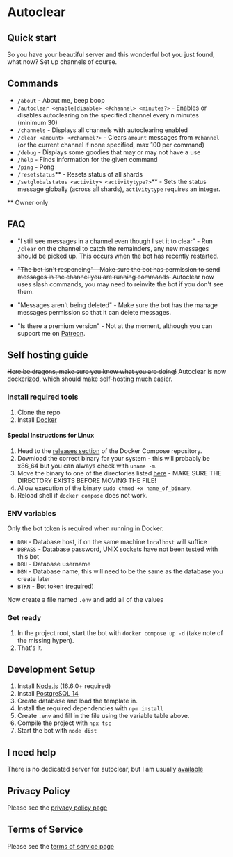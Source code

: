 # Autoclear

## Quick start

So you have your beautiful server and this wonderful bot you just found, what now? Set up channels of course.

## Commands
- `/about` - About me, beep boop
- `/autoclear <enable|disable> <#channel> <minutes?>` - Enables or disables autoclearing on the specified channel every n minutes (minimum 30)
- `/channels` - Displays all channels with autoclearing enabled
- `/clear <amount> <#channel?>` - Clears `amount` messages from `#channel` (or the current channel if none specified, max 100 per command)
- `/debug` - Displays some goodies that may or may not have a use
- `/help` - Finds information for the given command
- `/ping` - Pong
- `/resetstatus`** - Resets status of all shards
- `/setglobalstatus <activity> <activitytype?>`** - Sets the status message globally (across all shards), `activitytype` requires an integer.

** Owner only

## FAQ
- "I still see messages in a channel even though I set it to clear" - Run `/clear` on the channel to catch the remainders, any new messages should be picked up. This occurs when the bot has recently restarted.

- ~~"The bot isn't responding" - Make sure the bot has permission to send messages in the channel you are running commands.~~ Autoclear now uses slash commands, you may need to reinvite the bot if you don't see them.

- "Messages aren't being deleted" - Make sure the bot has the manage messages permission so that it can delete messages.

- "Is there a premium version" - Not at the moment, although you can support me on [Patreon](https://www.patreon.com/wolftallemo).

## Self hosting guide
~~Here be dragons, make sure you know what you are doing!~~ Autoclear is now dockerized, which should make self-hosting much easier.

### Install required tools
1. Clone the repo
2. Install [Docker](https://docs.docker.com/get-docker/)

#### Special Instructions for Linux
1. Head to the [releases section](https://github.com/docker/compose/releases/latest) of the Docker Compose repository.
2. Download the correct binary for your system - this will probably be x86_64 but you can always check with `uname -m`.
3. Move the binary to one of the directories listed [here](https://github.com/docker/compose#where-to-get-docker-compose) - MAKE SURE THE DIRECTORY EXISTS BEFORE MOVING THE FILE!
4. Allow execution of the binary `sudo chmod +x name_of_binary`.
5. Reload shell if `docker compose` does not work.

### ENV variables
Only the bot token is required when running in Docker.

- `DBH` - Database host, if on the same machine `localhost` will suffice
- `DBPASS` - Database password, UNIX sockets have not been tested with this bot
- `DBU` - Database username
- `DBN` - Database name, this will need to be the same as the database you create later
- `BTKN` - Bot token (required)

Now create a file named `.env` and add all of the values

### Get ready
1. In the project root, start the bot with `docker compose up -d` (take note of the missing hypen).
2. That's it.

## Development Setup
1. Install [Node.js](https://nodejs.org) (16.6.0+ required)
2. Install [PostgreSQL 14](https://www.postgresql.org)
3. Create database and load the template in.
4. Install the required dependencies with `npm install`
5. Create `.env` and fill in the file using the variable table above.
6. Compile the project with `npx tsc`
7. Start the bot with `node dist`

## I need help
There is no dedicated server for autoclear, but I am usually [available](https://discord.com/invite/cYakVbr)

## Privacy Policy
Please see the [privacy policy page](https://autoclear.wolftallemo.com/privacy)

## Terms of Service
Please see the [terms of service page](https://autoclear.wolftallemo.com/terms)
